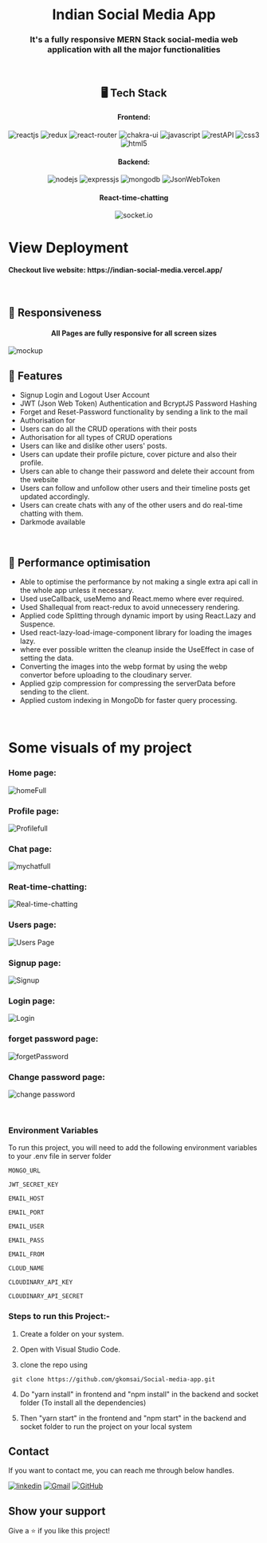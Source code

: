 <h1 align="center">Indian Social Media App</h1>

<h3 align="center">It's a fully responsive MERN Stack social-media web application with all the major functionalities</h3>

<br />

<h2 align="center">🖥️ Tech Stack</h2>


<h4 align="center">Frontend:</h4>

<p align="center">
  <img src="https://img.shields.io/badge/React-20232A?style=for-the-badge&logo=react&logoColor=61DAFB" alt="reactjs" />
  <img src="https://img.shields.io/badge/Redux-593D88?style=for-the-badge&logo=redux&logoColor=white" alt="redux" />
   <img src="https://img.shields.io/badge/React_Router-CA4245?style=for-the-badge&logo=react-router&logoColor=white" alt="react-router" />
  <img src="https://img.shields.io/badge/Chakra%20UI-3bc7bd?style=for-the-badge&logo=chakraui&logoColor=white" alt="chakra-ui" />
  <img src="https://img.shields.io/badge/JavaScript-323330?style=for-the-badge&logo=javascript&logoColor=F7DF1E" alt="javascript" />
  <img src="https://img.shields.io/badge/Rest_API-02303A?style=for-the-badge&logo=react-router&logoColor=white" alt="restAPI" />
  <img src="https://img.shields.io/badge/CSS3-1572B6?style=for-the-badge&logo=css3&logoColor=white" alt="css3" />
  <img src="https://img.shields.io/badge/HTML5-E34F26?style=for-the-badge&logo=html5&logoColor=white" alt="html5" />
</p>


<h4 align="center">Backend:</h4>

<p align="center">
  <img src="https://img.shields.io/badge/Node.js-339933?style=for-the-badge&logo=nodedotjs&logoColor=white" alt="nodejs" />
  <img src="https://img.shields.io/badge/Express.js-000000?style=for-the-badge&logo=express&logoColor=white" alt="expressjs" />
  <img src="https://img.shields.io/badge/MongoDB-4EA94B?style=for-the-badge&logo=mongodb&logoColor=white" alt="mongodb" />
  <img src="https://img.shields.io/badge/JWT-000000?style=for-the-badge&logo=JSON%20web%20tokens&logoColor=white" alt="JsonWebToken" />

</p>

<h4 align="center">React-time-chatting</h4>
<p align="center">
  <img src="https://img.shields.io/badge/Socket.io-black?style=for-the-badge&logo=socket.io&badgeColor=010101" alt="socket.io" />
</p>



<h1>View Deployment</h1>
</hr>
<h4>Checkout live website: https://indian-social-media.vercel.app/</h4>
</hr>




<br />

## 🚀 Responsiveness

<h4 align="center">All Pages are fully responsive for all screen sizes</h4>

![mockup](https://user-images.githubusercontent.com/101813593/204578055-46c1e240-7290-4b2e-9873-5a767b558e81.png)




## 🚀 Features
- Signup Login and Logout User Account
- JWT (Json Web Token) Authentication and BcryptJS Password Hashing 
- Forget and Reset-Password functionality by sending a link to the mail
- Authorisation for 
- Users can do all the CRUD operations with their posts 
- Authorisation for all types of CRUD operations
- Users can like and dislike other users' posts.
- Users can update their profile picture, cover picture and also their profile.
- Users can able to change their password and delete their account from the website
- Users can follow and unfollow other users and their timeline posts get updated accordingly.
- Users can create chats with any of the other users and do real-time chatting with them.
- Darkmode available



<br />

## 🚀 Performance optimisation

- Able to optimise the performance by not making a single extra api call in the whole app unless it necessary.
- Used useCallback, useMemo and React.memo where ever required.
- Used Shallequal from react-redux to avoid unnecessery rendering.
- Applied code Splitting through dynamic import by using React.Lazy and Suspence.
- Used react-lazy-load-image-component library for loading the images lazy.
- where ever possible written the cleanup inside the UseEffect in case of setting the data.
- Converting the images into the webp format by using the webp convertor before uploading to the cloudinary server.
- Applied gzip compression for compressing the serverData before sending to the client.
- Applied custom indexing in MongoDb for faster query processing. 

<br />

<h1>Some visuals of my project </h1>
 </hr>

<h3>Home page: </h3>

![homeFull](https://user-images.githubusercontent.com/101813593/204586647-e061b0ad-e7e0-4bbf-8f87-23989a6996e5.png)

<h3>Profile page: </h3>

![Profilefull](https://user-images.githubusercontent.com/101813593/204586696-cd5937ee-a789-4e08-9a39-04c52f8ca6db.png)

<h3>Chat page: </h3>

![mychatfull](https://user-images.githubusercontent.com/101813593/204588758-6dbdd9d4-a5af-4aa6-bb84-45969e84e7dc.png)

<h3>Reat-time-chatting: </h3>

![Real-time-chatting](https://user-images.githubusercontent.com/101813593/204590112-d3666ce7-1f10-46ac-ba31-fc81df29f613.png)

<h3>Users page: </h3>

![Users Page](https://user-images.githubusercontent.com/101813593/204588942-959995a7-80db-42a3-a10d-1c909e2a9102.png)

<h3>Signup page: </h3>

![Signup](https://user-images.githubusercontent.com/101813593/204589014-9252a2de-093d-4d41-a356-d0b128768395.png)

<h3>Login page: </h3>

![Login](https://user-images.githubusercontent.com/101813593/204589096-371b4c74-1e42-48c6-bd78-cb6ff84716bb.png)

<h3>forget password page: </h3>

![forgetPassword](https://user-images.githubusercontent.com/101813593/204589235-d9c1bbdf-c2dc-4d15-9425-5cad446c93e4.png)

<h3>Change password page: </h3>

![change password](https://user-images.githubusercontent.com/101813593/204589858-b151ef65-f281-40a2-9cea-acefd72aefb4.png)


<br />


### Environment Variables

To run this project, you will need to add the following environment variables to your .env file in server folder

`MONGO_URL`

`JWT_SECRET_KEY`

`EMAIL_HOST`

`EMAIL_PORT`

`EMAIL_USER`

`EMAIL_PASS`

`EMAIL_FROM`

`CLOUD_NAME`

`CLOUDINARY_API_KEY`

`CLOUDINARY_API_SECRET`



### Steps to run this Project:-

1. Create a folder on your system.

2. Open with Visual Studio Code.

3.  clone the repo using
``` 
 git clone https://github.com/gkomsai/Social-media-app.git
```

4. Do "yarn install" in frontend and "npm install" in the backend and socket folder  (To install all the dependencies)

5. Then "yarn start" in the frontend and "npm start" in the backend and socket folder to run the project on your local system


## Contact

If you want to contact me, you can reach me through below handles.

[![linkedin](https://img.shields.io/badge/Gautam_Kumar-0077B5?style=for-the-badge&logo=linkedin&logoColor=white)](https://linkedin.com/in/gautam-kumar-9bba54222/)
[![Gmail](https://img.shields.io/badge/Gautam_Kumar-D14836?style=for-the-badge&logo=gmail&logoColor=white)](mailto:gkomsai788@gmail.com)
[![GitHub](https://img.shields.io/badge/Gautam_Kumar-20232A?style=for-the-badge&logo=Github&logoColor=white)](https://github.com/gkomsai/)



## Show your support

Give a ⭐️ if you like this project!

